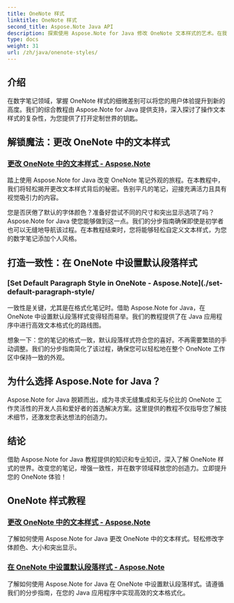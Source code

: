 ```yaml
---
title: OneNote 样式
linktitle: OneNote 样式
second_title: Aspose.Note Java API
description: 探索使用 Aspose.Note for Java 修改 OneNote 文本样式的艺术。在我们的分步教程中学习更改字体颜色、大小和突出显示。
type: docs
weight: 31
url: /zh/java/onenote-styles/
---
```


## 介绍

在数字笔记领域，掌握 OneNote 样式的细微差别可以将您的用户体验提升到新的高度。我们的综合教程由 Aspose.Note for Java 提供支持，深入探讨了操作文本样式的复杂性，为您提供了打开定制世界的钥匙。

## 解锁魔法：更改 OneNote 中的文本样式
### [更改 OneNote 中的文本样式 - Aspose.Note](./change-text-style/)

踏上使用 Aspose.Note for Java 改变 OneNote 笔记外观的旅程。在本教程中，我们将轻松揭开更改文本样式背后的秘密。告别平凡的笔记，迎接充满活力且具有视觉吸引力的内容。

您是否厌倦了默认的字体颜色？准备好尝试不同的尺寸和突出显示选项了吗？ Aspose.Note for Java 使您能够做到这一点。我们的分步指南确保即使是初学者也可以无缝地导航该过程。在本教程结束时，您将能够轻松自定义文本样式，为您的数字笔记添加个人风格。

## 打造一致性：在 OneNote 中设置默认段落样式
### [Set Default Paragraph Style in OneNote - Aspose.Note](./set-default-paragraph-style/

一致性是关键，尤其是在格式化笔记时。借助 Aspose.Note for Java，在 OneNote 中设置默认段落样式变得轻而易举。我们的教程提供了在 Java 应用程序中进行高效文本格式化的路线图。

想象一下：您的笔记的格式一致，默认段落样式符合您的喜好。不再需要繁琐的手动调整。我们的分步指南简化了该过程，确保您可以轻松地在整个 OneNote 工作区中保持一致的外观。

## 为什么选择 Aspose.Note for Java？
Aspose.Note for Java 脱颖而出，成为寻求无缝集成和无与伦比的 OneNote 工作灵活性的开发人员和爱好者的首选解决方案。这里提供的教程不仅指导您了解技术细节，还激发您表达想法的创造力。

## 结论
借助 Aspose.Note for Java 教程提供的知识和专业知识，深入了解 OneNote 样式的世界。改变您的笔记，增强一致性，并在数字领域释放您的创造力。立即提升您的 OneNote 体验！
## OneNote 样式教程
### [更改 OneNote 中的文本样式 - Aspose.Note](./change-text-style/)
了解如何使用 Aspose.Note for Java 更改 OneNote 中的文本样式。轻松修改字体颜色、大小和突出显示。
### [在 OneNote 中设置默认段落样式 - Aspose.Note](./set-default-paragraph-style/)
了解如何使用 Aspose.Note for Java 在 OneNote 中设置默认段落样式。请遵循我们的分步指南，在您的 Java 应用程序中实现高效的文本格式化。